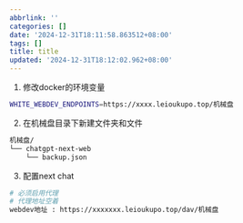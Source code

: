 ```yaml
---
abbrlink: ''
categories: []
date: '2024-12-31T18:11:58.863512+08:00'
tags: []
title: title
updated: '2024-12-31T18:12:02.962+08:00'
---
```

1. 修改docker的环境变量

```bash
WHITE_WEBDEV_ENDPOINTS=https://xxxx.leioukupo.top/机械盘
```

2. 在机械盘目录下新建文件夹和文件

```bash
机械盘/
└── chatgpt-next-web
    └── backup.json
```

3. 配置next chat

```bash
# 必须启用代理
# 代理地址空着
webdev地址 : https://xxxxxxx.leioukupo.top/dav/机械盘
```
